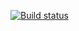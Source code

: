 [![Build status](https://ci.appveyor.com/api/projects/status/sosg71ljhp7fdqcx?svg=true)](https://ci.appveyor.com/project/Nikomika/homework-ci)
